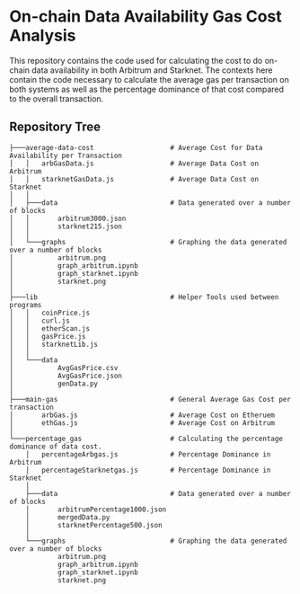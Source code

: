 # On-chain Data Availability Gas Cost Analysis

This repository contains the code used for calculating the cost to do on-chain data availability in both Arbitrum and Starknet. The contexts here contain the code necessary to calculate the average gas per transaction on both systems as well as the percentage dominance of that cost compared to the overall transaction.

## Repository Tree

```
├───average-data-cost                   # Average Cost for Data Availability per Transaction
│   │   arbGasData.js                   # Average Data Cost on Arbitrum
│   │   starknetGasData.js              # Average Data Cost on Starknet
│   │
│   ├───data                            # Data generated over a number of blocks
│   │       arbitrum3000.json
│   │       starknet215.json
│   │
│   └───graphs                          # Graphing the data generated over a number of blocks
│           arbitrum.png
│           graph_arbitrum.ipynb
│           graph_starknet.ipynb
│           starknet.png
│
├───lib                                 # Helper Tools used between programs
│   │   coinPrice.js
│   │   curl.js
│   │   etherScan.js
│   │   gasPrice.js
│   │   starknetLib.js
│   │
│   └───data
│           AvgGasPrice.csv
│           AvgGasPrice.json
│           genData.py
│
├───main-gas                            # General Average Gas Cost per transaction
│       arbGas.js                       # Average Cost on Etheruem
│       ethGas.js                       # Average Cost on Arbitrum
│
└───percentage_gas                      # Calculating the percentage dominance of data cost.
    │   percentageArbgas.js             # Percentage Dominance in Arbitrum
    │   percentageStarknetgas.js        # Percentage Dominance in Starknet
    │
    ├───data                            # Data generated over a number of blocks
    │       arbitrumPercentage1000.json
    │       mergedData.py
    │       starknetPercentage500.json
    │
    └───graphs                          # Graphing the data generated over a number of blocks
            arbitrum.png
            graph_arbitrum.ipynb
            graph_starknet.ipynb
            starknet.png
```
